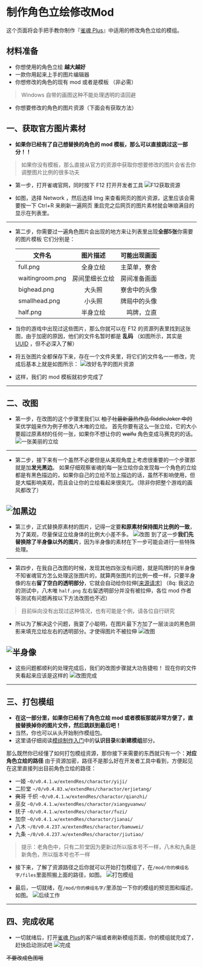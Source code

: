 # 制作角色立绘修改Mod

这个页面将会手把手教你制作『[雀魂 Plus](https://github.com/MajsoulPlus/majsoul-plus)』中适用的修改角色立绘的模组。

## 材料准备

- 你想使用的角色立绘 **越大越好**
- 一款你用起来上手的图片编辑器
- 你想修改的角色的现有 mod 或者是模板 （非必需）
>Windows 自带的画图这种不能处理透明的请回避
- 你想要修改的角色的图片资源（下面会有获取方法）

## 一、获取官方图片素材
- **如果你已经有了自己想替换的角色的 mod 模板，那么可以直接跳过这一部分！！**

> 如果你没有模板，那么直接从官方的资源中获取你想要修改的图片会省去你调整图片比例的很多功夫
- 第一步，打开雀魂官网，同时按下 F12 打开开发者工具
![F12获取资源](https://github.com/MajsoulPlus/majsoul-plus-wiki/blob/master/imagemod_pics/1.png?raw=true)

- 如图，选择 Network ，然后选择 Img 来查看网页的图片资源，这里应该会需要按一下 Ctrl+R 来刷新一遍网页
重启完之后网页的图片素材就会琳琅满目的显示在列表里。
---
- 第二步，你需要过一遍角色图片会出现的地方来让列表里出现**全部5张**你需要的图片模板
它们分别是：

     文件名|图片描述|可能出现画面
     --|:--:|--:
    full.png|全身立绘|主菜单，寮舍
    waitingroom.png|房间里细长立绘|房间准备画面
    bighead.png|大头照|寮舍中的头像
    smallhead.png|小头照|牌局中的头像
    half.png|半身立绘|鸣牌，立直
  
- 当你的游戏中出现过这些图片，那么你就可以在 F12 的资源列表里找到这张图，由于加密的原因，他们的文件名暂时都是 **乱码** （如图所示，其实是 [UUID](https://w3c.github.io/FileAPI/#unicodeBlobURL) ，但不必深入了解）
- 将五张图片全都保存下来，存在一个文件夹里，将它们的文件名一一修改，完成后基本上就是如图所示：
![改好名字的图片资源](https://github.com/MajsoulPlus/majsoul-plus-wiki/blob/master/imagemod_pics/2.png?raw=true)

- 这样，我们的 mod 模板就初步完成了
---

## 二、改图
- 第一步，在改图的这个步骤里我们以 ~~柚子社最新最热作品 RiddleJoker 中的~~ 茉优学姐来作为例子修改八木唯的立绘。
首先你要有这么一张立绘，它的大小要超过原素材的任何一张，如果你不想让你的 ~~waifu~~ 角色变成马赛克的的话。
![一张美丽的立绘](https://github.com/MajsoulPlus/majsoul-plus-wiki/blob/master/imagemod_pics/3.png?raw=true)
---
- 第二步，接下来有一个虽然不必要但是从美观角度上考虑很重要的一个步骤那就是加**发光黑边**。
   如果仔细观察雀魂的每一张立绘你会发现每一个角色的立绘都是有黑色描边的，如果你自己的立绘不加上描边的话，虽然不影响使用，但是大幅影响美观，而且会让你的立绘看起来很突兀。（除非你把整个游戏的画风都改了）

![加黑边](https://github.com/MajsoulPlus/majsoul-plus-wiki/blob/master/imagemod_pics/4.png?raw=true)
---

- 第三步，正式替换原素材的图片，记得一定要**和原素材保持图片比例的一致**，为了美观，尽量保证立绘身体的比例大小差不多。
  ![改图](https://github.com/MajsoulPlus/majsoul-plus-wiki/blob/master/imagemod_pics/5.png?raw=true)
  到了这一步**我们先替换除了半身像以外的图片**，因为半身像的素材在下一步可能会进行一些特殊处理。
---

- 第四步，在我自己改图的时候，发现其他四张没有问题，就是鸣牌时的半身像
  不知雀魂官方怎么处理这张图片的，就算两张图片的比例一模一样，只要半身像的左右**留了空白的透明部分**，它就会自动给你拉伸[[来源请求]](https://zh.wikipedia.org/wiki/Wikipedia:%E6%9D%A5%E6%BA%90%E8%AF%B7%E6%B1%82) （8q: 我这边的测试中，八木唯 `half.png` 左右留透明部分并没有被拉伸，各位 mod 作者等测试有问题再按以下方法改图也不迟）
> 目前纵向没有出现过这种情况，也有可能是个例，请各位自行研究
- 所以为了解决这个问题，我耍了小聪明，在图片最下方加了一层淡淡的黑色阴影来填充立绘左右的透明部分。才使得图片不被拉伸
  ![改图](https://github.com/MajsoulPlus/majsoul-plus-wiki/blob/master/imagemod_pics/6.png?raw=true)

![半身像](https://github.com/MajsoulPlus/majsoul-plus-wiki/blob/master/imagemod_pics/7.png?raw=true)
---
- 这些问题都顺利的处理完成后，我们的改图步骤就大功告捷啦！
  现在你的文件夹看起来应该是这样的
  ![改图完成](https://github.com/MajsoulPlus/majsoul-plus-wiki/blob/master/imagemod_pics/8.png?raw=true)
---

## 三、打包模组
- **在这一部分里，如果你已经有了角色立绘 mod 或者模板那就非常方便了，直接替换掉你的图片文件，然后跳跃到最后吧！**
- 当然，你也可以从头开始制作模组包。
- 这里请仔细阅读[模组制作入门](https://github.com/MajsoulPlus/majsoul-plus-wiki/blob/master/CourseMod.md)中的**认识目录**和**新建模组**部分。

那么既然你已经懂了如何打包模组资源，那你接下来需要的东西就只有一个：**对应角色立绘的路径**
由于资源加密，路径不是那么好在开发者工具中看到，方便起见在这里直接列出目前角色立绘的路径：

- 一姬 `~0/v0.4.1.w/extendRes/charactor/yiji/`
- 二阶堂 `~/0/v0.4.83.w/extendRes/charactor/erjietang/`
- ~~爽哥~~ 千织 `~0/v0.4.1.w/extendRes/charactor/qianzhi/`
- 巫女 `~0/v0.4.1.w/extendRes/charactor/xiangyuanwu/`
- 抚子 `~0/v0.4.1.w/extendRes/charactor/fuzi/`
- 加奈 `~0/v0.4.1.w/extendRes/charactor/jianai/`
- 八木 `~/0/v0.4.237.w/extendRes/charactor/bamuwei/`
- 九条 `~/0/v0.4.237.w/extendRes/charactor/jiutiao/`
> 提示：老角色中，只有二阶堂因为更新过所以版本号不一样，八木和九条是新角色，所以版本号也不一样

- 接下来，了解了资源路径之后你就可以开始打包模组了，在`/mod/你的模组名字/files`里面照搬上面的路径，如图。
  ![打包模组](https://github.com/MajsoulPlus/majsoul-plus-wiki/blob/master/imagemod_pics/9.png?raw=true)

- 最后，一切就绪，在`/mod/你的模组名字/`里添加一下你的模组的预览图和描述，如图。
  ![后续工作](https://github.com/MajsoulPlus/majsoul-plus-wiki/blob/master/imagemod_pics/10.png?raw=true)
---
## 四、完成收尾
- 一切就绪后，打开[雀魂 Plus](https://github.com/MajsoulPlus/majsoul-plus)的客户端或者刷新模组页面，你的模组就完成了，赶快启动测试吧
   ![完成](https://github.com/MajsoulPlus/majsoul-plus-wiki/blob/master/imagemod_pics/11.png?raw=true)

~~不要改成色图哦~~

